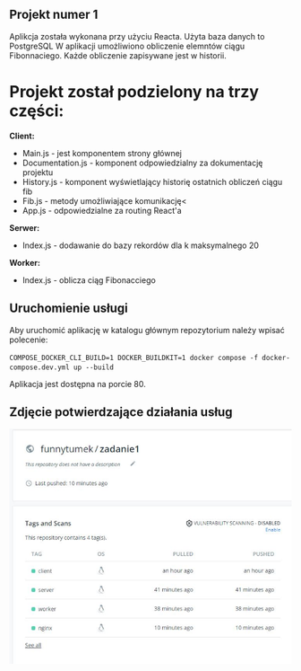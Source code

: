 ## Projekt numer 1
Aplikcja została wykonana przy użyciu Reacta. Użyta baza danych to PostgreSQL
W aplikacji umożliwiono obliczenie elemntów ciągu Fibonnaciego. Każde obliczenie zapisywane jest w historii.</p>
# Projekt został podzielony na trzy części:

**Client:**
- Main.js - jest komponentem strony głównej
- Documentation.js - komponent odpowiedzialny za dokumentację projektu
- History.js - komponent wyświetlający historię ostatnich obliczeń ciągu fib
- Fib.js - metody umożliwiające komunikację<
- App.js - odpowiedzialne za routing React'a
 
**Serwer:**
- Index.js - dodawanie do bazy rekordów dla k maksymalnego 20
 
**Worker:**
- Index.js - oblicza ciąg Fibonacciego

## Uruchomienie usługi
Aby uruchomić aplikację w katalogu głównym repozytorium należy wpisać polecenie:

`COMPOSE_DOCKER_CLI_BUILD=1 DOCKER_BUILDKIT=1 docker compose -f docker-compose.dev.yml up --build`

Aplikacja jest dostępna na porcie 80.

## Zdjęcie potwierdzające działania usług
![photo](https://github.com/FunnyTumek/zadanie1/blob/main/photo.JPG )
